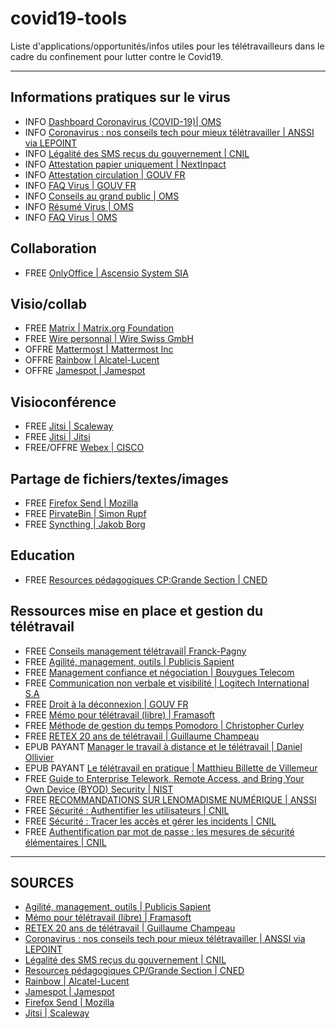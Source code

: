 # covid19-tools
Liste d'applications/opportunités/infos utiles pour les télétravailleurs dans le cadre du confinement pour lutter contre le Covid19.

***

## Informations pratiques sur le virus
- INFO [Dashboard Coronavirus (COVID-19)| OMS](https://experience.arcgis.com/experience/685d0ace521648f8a5beeeee1b9125cd)
- INFO [Coronavirus : nos conseils tech pour mieux télétravailler | ANSSI via LEPOINT](https://www.lepoint.fr/high-tech-internet/coronavirus-nos-conseils-tech-pour-mieux-teletravailler-18-03-2020-2367619_47.php#xtor=CS3-192)
- INFO [Légalité des SMS reçus du gouvernement | CNIL](https://www.cnil.fr/fr/le-gouvernement-sadresse-aux-francais-par-sms-le-cadre-legal-applicable)
- INFO [Attestation papier uniquement | NextInpact](https://www.nextinpact.com/news/108799-confinement-en-france-telechargez-modele-dattestation-obligatoire-en-cas-deplacement.htm)
- INFO [Attestation circulation | GOUV FR](https://www.gouvernement.fr/sites/default/files/contenu/piece-jointe/2020/03/attestation_de_deplacement_derogatoire.pdf)
- INFO [FAQ Virus | GOUV FR](https://www.gouvernement.fr/info-coronavirus)
- INFO [Conseils au grand public | OMS](https://www.who.int/fr/emergencies/diseases/novel-coronavirus-2019/advice-for-public)
- INFO [Résumé Virus | OMS](https://www.who.int/fr/health-topics/coronavirus/coronavirus)
- INFO [FAQ Virus | OMS](https://www.who.int/fr/emergencies/diseases/novel-coronavirus-2019/advice-for-public/q-a-coronaviruses)

## Collaboration 
- FREE [OnlyOffice | Ascensio System SIA](https://personal.onlyoffice.com/fr)

## Visio/collab
- FREE [Matrix | Matrix.org Foundation](https://riot.im/app)
- FREE [Wire personnal | Wire Swiss GmbH](https://app.wire.com)
- OFFRE [Mattermost |  Mattermost Inc](https://mattermost.com/trial)
- OFFRE [Rainbow | Alcatel-Lucent](https://www.al-enterprise.com/en/business-continuity)
- OFFRE [Jamespot | Jamespot](https://launch.jamespot.com/?utm_source=ovh&utm_medium=opensolidarity&utm_campaign=opensolidarity)

## Visioconférence 
- FREE [Jitsi | Scaleway](https://ensemble.scaleway.com)
- FREE [Jitsi | Jitsi](https://jitsi.org/jitsi-meet)
- FREE/OFFRE [Webex | CISCO](https://help.webex.com/fr-fr/n80v1rcb/Cisco-Webex-Available-Free-in-These-Countries-COVID-19-Response)

## Partage de fichiers/textes/images 
- FREE [Firefox Send | Mozilla](https://send.firefox.com)
- FREE [PirvateBin | Simon Rupf](https://privatebin.info)
- FREE [Syncthing | Jakob Borg](https://syncthing.net)

## Education
- FREE [Resources pédagogiques CP:Grande Section | CNED](http://ressources-pedagogiques.org)

## Ressources mise en place et gestion du télétravail
- FREE [Conseils management télétravail| Franck-Pagny](https://www.linkedin.com/pulse/kit-de-survie-pour-manager-%25C3%25A0-distance-franck-pagny)
- FREE [Agilité, management, outils | Publicis Sapient](https://blog.engineering.publicissapient.fr/wp-content/uploads/2020/03/KIT-DE-SURVIE-EN-TRAVAIL-A-DISTANCE-POUR-LA-COMMUNAUTE-ET-NOS-CLIENTS.pdf)
- FREE [Management confiance et négociation | Bouygues Telecom](https://www.bouyguestelecom-entreprises.fr/bblog/teletravail-4-regles-dor-pour-manager-a-distance)
- FREE [Communication non verbale et visibilité | Logitech International S.A](https://www.logitech.fr/fr-fr/video-collaboration/resources/think-tank/articles/article-3-tips-for-remote-workers.html)
- FREE [Droit à la déconnexion | GOUV FR](https://travail-emploi.gouv.fr/archives/archives-courantes/loi-travail-2016/les-principales-mesures-de-la-loi-travail/article/droit-a-la-deconnexion)
- FREE [Mémo pour télétravail (libre) | Framasoft](https://framasoft.frama.io/teletravail)
- FREE [Méthode de gestion du temps Pomodoro | Christopher Curley](https://www.businessinsider.fr/on-a-teste-la-technique-pomodoro-et-decouper-son-temps-en-tranches-de-25-minutes-permet-de-rester-plus-concentre)
- FREE [RETEX 20 ans de télétravail | Guillaume Champeau](https://twitter.com/gchampeau/status/1238200706844233728)
- EPUB PAYANT [Manager le travail à distance et le télétravail | Daniel Ollivier](https://www.eyrolles.com/Entreprise/Livre/manager-le-travail-a-distance-et-le-teletravail-9782378901325)
- EPUB PAYANT [Le télétravail en pratique | Matthieu Billette de Villemeur](https://www.la-librairie-rh.com/livre-rh/le-teletravail-en-pratique-teva.html)
- FREE [Guide to Enterprise Telework, Remote Access, and Bring Your Own Device (BYOD) Security | NIST](https://nvlpubs.nist.gov/nistpubs/SpecialPublications/NIST.SP.800-46r2.pdf)
- FREE [RECOMMANDATIONS SUR LENOMADISME NUMÉRIQUE | ANSSI](https://www.ssi.gouv.fr/uploads/2018/10/guide_nomadisme_anssi_pa_054_v1.pdf)
- FREE [Sécurité : Authentifier les utilisateurs | CNIL](https://www.cnil.fr/fr/securite-authentifier-les-utilisateurs)
- FREE [Sécurité : Tracer les accès et gérer les incidents | CNIL](https://www.cnil.fr/fr/securite-tracer-les-acces-et-gerer-les-incidents)
- FREE [Authentification par mot de passe : les mesures de sécurité élémentaires | CNIL](https://www.cnil.fr/fr/authentification-par-mot-de-passe-les-mesures-de-securite-elementaires)

***

## SOURCES
- [Agilité, management, outils | Publicis Sapient](https://mastodon.social/@alatitude77/103872253362622622)
- [Mémo pour télétravail (libre) | Framasoft](https://framapiaf.org/@jeeynet/103852524565213853)
- [RETEX 20 ans de télétravail | Guillaume Champeau](https://mamot.fr/@Cboy13/103814774102845312)
- [Coronavirus : nos conseils tech pour mieux télétravailler | ANSSI via LEPOINT](https://www.linkedin.com/posts/anssi-fr_coronavirus-nos-conseils-tech-pour-mieux-activity-6646085382695981056-Cmrt)
- [Légalité des SMS reçus du gouvernement | CNIL](https://www.linkedin.com/posts/cnil---commission-nationale-de-l%27informatique-et-des-libert-s_covid19-activity-6646331966209830912-BmXM)
- [Resources pédagogiques CP/Grande Section | CNED](https://mastodon.gougere.fr/@bortzmeyer/103843108649885420)
- [Rainbow | Alcatel-Lucent](https://open-solidarity.com)
- [Jamespot | Jamespot](https://open-solidarity.com)
- [Firefox Send | Mozilla](https://mamot.fr/@Mozilla/103843949666813101)
- [Jitsi | Scaleway](https://mastodon.etalab.gouv.fr/@maxauvy/103843034199722307)
